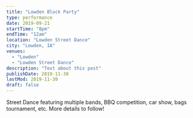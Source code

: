 ```yaml
---
title: "Lowden Block Party"
type: performance
date: 2019-09-21
startTime: "8pm"
endTime: "12am"
location: "Lowden Street Dance"
city: "Lowden, IA"
venues:
  - "Lowden"
  - "Lowden Street Dance"
description: "Text about this post"
publishDate: 2019-11-30
lastMod: 2019-11-30
draft: false
---
```


Street Dance featuring multiple bands, BBQ competition, car show, bags tournament, etc. More details to follow!
